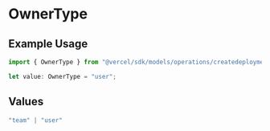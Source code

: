# OwnerType

## Example Usage

```typescript
import { OwnerType } from "@vercel/sdk/models/operations/createdeployment.js";

let value: OwnerType = "user";
```

## Values

```typescript
"team" | "user"
```